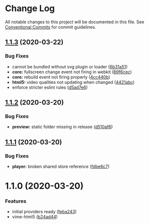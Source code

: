 # Change Log

All notable changes to this project will be documented in this file.
See [Conventional Commits](https://conventionalcommits.org) for commit guidelines.

## [1.1.3](https://github.com/vime-js/vime/compare/v1.1.2...v1.1.3) (2020-03-22)


### Bug Fixes

* cannot be bundled without svg plugin or loader ([6b31a51](https://github.com/vime-js/vime/commit/6b31a51f03b858f337e2f2811a89cd60c44bcc9d))
* **core:** fullscreen change event not firing in webkit ([89f6cec](https://github.com/vime-js/vime/commit/89f6ceca2994dc3ba84c1bcaab1b3ec2d71d221e))
* **core:** rebuild event not firing properly ([4cc440b](https://github.com/vime-js/vime/commit/4cc440b8b492cc61b4709454471609a135359a4e))
* **html5:** video qualities not updating when changed ([4421abc](https://github.com/vime-js/vime/commit/4421abc9ca88e219489c3273fdd17280aa3ad117))
* enforce stricter eslint rules ([d5ad7e6](https://github.com/vime-js/vime/commit/d5ad7e653cc41e82681d86f475d94a01629fe07d))





## [1.1.2](https://github.com/vime-js/vime/compare/v1.1.1...v1.1.2) (2020-03-20)


### Bug Fixes

* **preview:** static folder missing in release ([d510af6](https://github.com/vime-js/vime/commit/d510af65005d5ebf80e2f69e445187594fd7fd63))





## [1.1.1](https://github.com/vime-js/vime/compare/v1.1.0...v1.1.1) (2020-03-20)


### Bug Fixes

* **player:** broken shared store reference ([fdbe6c7](https://github.com/vime-js/vime/commit/fdbe6c7dc8d2fff511fa5629ddbfa2a47cccd643))





# 1.1.0 (2020-03-20)


### Features

* initial providers ready ([feba243](https://github.com/vime-js/vime/commit/feba243c7807f757daa01b5afaf7c9488c430715))
* vime-html5 ([b24ad44](https://github.com/vime-js/vime/commit/b24ad449e63d00b6e8a98810a4775f690fe58a28))
